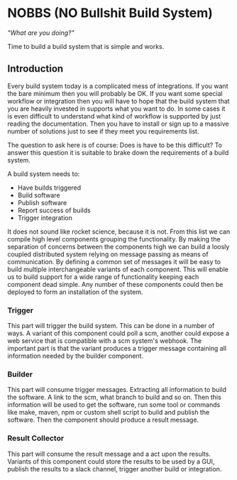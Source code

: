 # NOBBS (NO Bullshit Build System)
*"What are you doing?"*

Time to build a build system that is simple and works.


## Introduction

Every build system today is a complicated mess of integrations. If you want the
bare minimum then you will probably be OK. If you want some special workflow or
integration then you will have to hope that the build system that you are
heavily invested in supports what you want to do. In some cases it is even
difficult to understand what kind of workflow is supported by just reading the
documentation. Then you have to install or sign up to a massive number of
solutions just to see if they meet you requirements list.

The question to ask here is of course: Does is have to be this difficult? To
answer this question it is suitable to brake down the requirements of a build
system.

A build system needs to:
- Have builds triggered
- Build software
- Publish software
- Report success of builds
- Trigger integration

It does not sound like rocket science, because it is not. From this list we can
compile high level components grouping the functionality. By making the
separation of concerns between the components high we can build a loosly coupled
distributed system relying on message passing as means of communication. By
defining a common set of messages it will be easy to build multiple
interchangeable variants of each component. This will enable us to build support
for a wide range of functionality keeping each component dead simple. Any number
of these components could then be deployed to form an installation of the
system.

### Trigger

This part will trigger the build system. This can be done in a number of ways.
A variant of this component could poll a scm, another could expose a web
service that is compatible with a scm system's webhook. The important part is
that the variant produces a trigger message containing all information needed by
the builder component.

### Builder

This part will consume trigger messages. Extracting all information to build the
software. A link to the scm, what branch to build and so on. Then this
information will be used to get the software, run some tool or commands like
make, maven, npm or custom shell script to build and publish the software. Then
the component should produce a result message.

### Result Collector

This part will consume the result message and a act upon the results. Variants
of this component could store the results to be used by a GUI, publish the
results to a slack channel, trigger another build or integration. 
